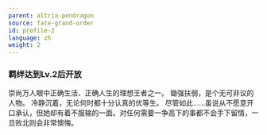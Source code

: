 ```yaml
---
parent: altria-pendragon
source: fate-grand-order
id: profile-2
language: zh
weight: 2
---
```


### 羁绊达到Lv.2后开放

崇尚万人眼中正确生活、正确人生的理想王者之一。
锄强扶弱，是个无可非议的人物。
冷静沉着，无论何时都十分认真的优等生。
尽管如此……虽说从不愿意开口承认，但她却有着不服输的一面。对任何需要一争高下的事都不会手下留情，一旦败北则会非常懊悔。
